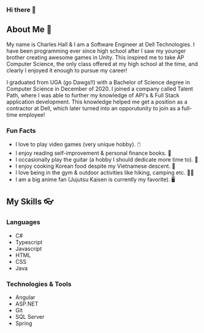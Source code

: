 ### Hi there 👋
## About Me 🚀
My name is Charles Hall & I am a Software Engineer at Dell Technologies. I have been programming ever since high school after I saw my younger brother creating awesome games in Unity. This inspired me to take AP Computer Science, the only class offered at my high school at the time, and clearly I enjoyed it enough to pursue my career! 

I graduated from UGA (go Dawgs!!) with a Bachelor of Science degree in Computer Science in December of 2020. I joined a company called Talent Path, where I was able to further my knowledge of API's & Full Stack application development. This knowledge helped me get a position as a contractor at Dell, which later turned into an opporutunity to join as a full-time employee!

### Fun Facts
- I love to play video games (very unique hobby). 🖱️
- I enjoy reading self-improvement & personal finance books. 📕
- I occasionally play the guitar (a hobby I should dedicate more time to). 🎸
- I enjoy cooking Korean food despite my Vietnamese descent. 🍜
- I love being in the gym & outdoor activities like hiking, camping etc. 🏋️‍♂️
- I am a big anime fan (Jujutsu Kaisen is currently my favorite). 🖥️

## My Skills 👓

### Languages
- C#
- Typescript
- Javascript
- HTML
- CSS
- Java

### Technologies & Tools
- Angular
- ASP.NET
- Git
- SQL Server
- Spring

